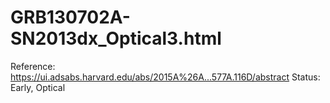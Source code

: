 # GRB130702A-SN2013dx_Optical3.html

Reference: https://ui.adsabs.harvard.edu/abs/2015A%26A...577A.116D/abstract
Status: Early, Optical